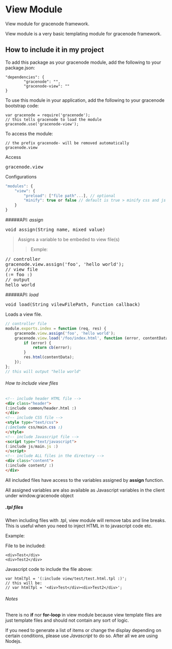# View Module

View module for gracenode framework.

View module is a very basic templating module for gracenode framework.


## How to include it in my project

To add this package as your gracenode module, add the following to your package.json:

```
"dependencies": {
        "gracenode": "",
        "gracenode-view": ""
}
```

To use this module in your application, add the following to your gracenode bootstrap code:

```
var gracenode = require('gracenode');
// this tells gracenode to load the module
gracenode.use('gracenode-view');
```

To access the module:

```
// the prefix gracenode- will be removed automatically
gracenode.view
```

Access
<pre>
gracenode.view
</pre>

Configurations
```javascript
"modules": {
	"view": {
		"preload": ["file path"...], // optional
		"minify": true or false // default is true > minify css and js files
	}
}
```

#####API: *assign*

<pre>
void assign(String name, mixed value)
</pre>
> Assigns a variable to be embeded to view file(s)
>> Exmple:
<pre>
// controller
gracenode.view.assign('foo', 'hello world');
// view file
(:= foo :)
// output
hello world
</pre>

#####API: *load*

<pre>
void load(String vilewFilePath, Function callback)
</pre>

Loads a view file.

```javascript
// controller file
module.exports.index = function (req, res) {
	gracenode.view.assign('foo', 'hello world');
	gracenode.view.load('/foo/index.html', function (error, contentData) {
		if (error) {
			return cb(error);
		}
		res.html(contentData);
	});
};
// this will output "hello world"
```

###### How to include view files
```html
<!-- include header HTML file -->
<div class="header">
(:include common/header.html :)
</div>
<!-- include CSS file -->
<style type="text/css">
(:include css/main.css :)
</style>
<!-- include Javascript file -->
<script type="text/javascript">
(:include js/main.js :)
</script>
<!-- include ALL files in the directory -->
<div class="content">
(:include content/ :)
</div>
```

All included files have access to the variables assigned by **assign** function.

All assigned variables are also available as Javascript variables in the client under window.gracenode object

##### .tpl files

When including files with .tpl, view module will remove tabs and line breaks. This is useful when you need to inject HTML in to javascript code etc.

Example:

File to be included:

```
<div>Test</div>
<div>Test2</div>
```

Javascript code to include the file above:

```
var htmlTpl = '(:include view/test/test.html.tpl :)';
// this will be:
// var htmlTpl = '<div>Test</div><div>Test2</div>';
```

###### Notes

There is no **if** nor **for-loop** in view module because view template files are just template files and should not contain any sort of logic.

If you need to generate a list of items or change the display depending on certain conditions, please use *Javascript* to do so. After all we are using Nodejs.
